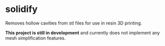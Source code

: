 # solidify

Removes hollow cavities from stl files for use in resin 3D printing.

**This project is still in development** and currently does not implement any mesh simplification features.
